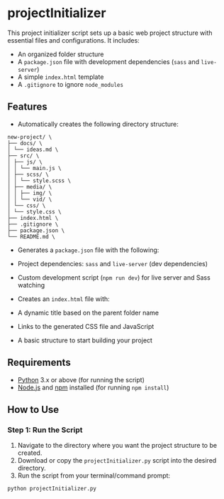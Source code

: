 # projectInitializer

This project initializer script sets up a basic web project structure with essential files and configurations. It includes:
- An organized folder structure
- A `package.json` file with development dependencies (`sass` and `live-server`)
- A simple `index.html` template
- A `.gitignore` to ignore `node_modules`

## Features

- Automatically creates the following directory structure:

```
new-project/ \
├── docs/ \
│ └── ideas.md \
├── src/ \
│ ├── js/ \
│ │ └── main.js \
│ ├── scss/ \
│ │ └── style.scss \
│ ├── media/ \
│ │ ├── img/ \
│ │ └── vid/ \
│ └── css/ \
│ └── style.css \
├── index.html \
├── .gitignore \
├── package.json \
└── README.md \
```

- Generates a `package.json` file with the following:
- Project dependencies: `sass` and `live-server` (dev dependencies)
- Custom development script (`npm run dev`) for live server and Sass watching

- Creates an `index.html` file with:
- A dynamic title based on the parent folder name
- Links to the generated CSS file and JavaScript
- A basic structure to start building your project

## Requirements

- [Python](https://www.python.org/) 3.x or above (for running the script)
- [Node.js](https://nodejs.org/) and [npm](https://www.npmjs.com/) installed (for running `npm install`)

## How to Use

### Step 1: Run the Script

1. Navigate to the directory where you want the project structure to be created.
2. Download or copy the `projectInitializer.py` script into the desired directory.
3. Run the script from your terminal/command prompt:

 ```bash
 python projectInitializer.py
